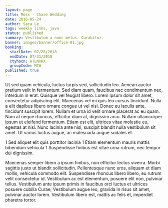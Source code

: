 ```yaml
---
layout: page
title: Moss - Chase Wedding
date: 2016-05-24
author: Sara Le
tags: weekly links, java
status: published
summary: Vestibulum a nunc metus. Curabitur.
banner: images/banner/office-01.jpg
booking:
  startDate: 07/28/2018
  endDate: 07/31/2018
  ctyhocn: ATLNXHX
  groupCode: MCW
published: true
---
```

Ut sed quam vehicula, luctus turpis sed, sollicitudin leo. Aenean auctor pretium velit in fermentum. Sed diam quam, faucibus nec condimentum nec, interdum in erat. Quisque vel feugiat libero. Lorem ipsum dolor sit amet, consectetur adipiscing elit. Maecenas vel mi quis leo cursus tincidunt. Nulla a elit dapibus libero ornare congue ut vel nisi. Donec eu iaculis ante, tincidunt suscipit lorem. Nullam et urna id velit ornare placerat ac eu quam. Nam at neque rhoncus, efficitur diam at, dignissim arcu. Nullam ullamcorper ipsum ut eleifend fermentum. Etiam est elit, ultrices vitae molestie eu, egestas at nisi. Nunc lacinia ante nisi, suscipit blandit nulla vestibulum sit amet. Ut varius luctus augue, ac malesuada augue sodales et.

1 Sed aliquet elit quis porttitor lacinia
1 Etiam elementum mauris mattis bibendum vehicula
1 Suspendisse finibus est vitae urna rutrum, nec tempor dui dignissim.

Maecenas semper libero a ipsum finibus, non efficitur lectus viverra. Morbi sagittis justo ut blandit sollicitudin. Pellentesque nunc eros, aliquam et diam mollis, vehicula commodo elit. Suspendisse rhoncus libero libero, eu rutrum velit consectetur id. Vestibulum ac est elementum, posuere elit non, pulvinar tellus. Vestibulum ante ipsum primis in faucibus orci luctus et ultrices posuere cubilia Curae; Vestibulum augue leo, gravida in risus sit amet, pulvinar auctor lorem. Vestibulum libero est, mattis ac felis et, imperdiet pharetra tortor.
